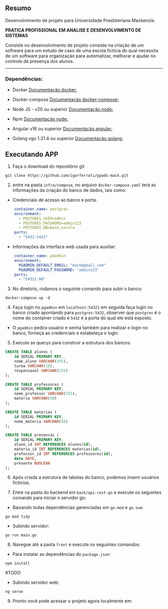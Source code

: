 ## Resumo

Desenvolvimento de projeto para Universidade Presbiteriana Mackenzie.

**PRATICA PROFISSIONAL EM ANALISE E DESENVOLVIMENTO DE SISTEMAS**

Consiste no desenvolvimento de projeto consiste na criação de um software para um estudo de caso de uma escola fictícia do qual necessita de um software para organização para automatizar, melhorar e ajudar no controle da presença dos alunos.

---

### Dependências:

- Docker
[Documentação docker:](https://docs.docker.com/engine/install/)

- Docker-compose
[Documentação docker-compose:](https://docs.docker.com/compose/install/)

- Node JS - v20 ou superior [Documentação node:](https://nodejs.org/en/download)
- Npm [Documentação node:](https://nodejs.org/en/download)

- Angular v16 ou superior
[Documentação angular:](https://angular.io/guide/setup-local)

- Golang vgo 1.21.4 ou superior
[Documentação golang:](https://go.dev/doc/install)

## Executando APP

1. Faça o download do repositório git

```
git clone https://github.com/igorferrati/ppads-mack.git
```

2. entre na pasta ```infra/compose```, no arquivo ```docker-compose.yaml``` terá as informações da criação do banco de dados, tais como:

- Credenciais de acesso ao banco e porta.

```yaml
    container_name: postgres
    environment:
      - POSTGRES_USER=admin
      - POSTGRES_PASSWORD=admin123
      - POSTGRES_DB=base_escola
    ports:
      - "5432:5432"
```
- Informações da interface web usada para auxiliar:

```yaml
    container_name: pdadmin
    environment:
      PGADMIN_DEFAULT_EMAIL: "mack@gmail.com"
      PGADMIN_DEFAULT_PASSWORD: "admin123"
    ports:
      - "54321:80"
```

3. No diretório, rodamos o seguinte comando para subir o banco:

```
docker-compose up -d
```

4. Faça login no ```pgadmin``` em ```localhost:54321``` em seguida faça login no banco criado apontando para ```postgres:5432```, observer que ```postgres``` é o nome do container criado e ```5432``` é a porta do qual ele está exposto. 

- O ```pgadmin``` pedira usuário e senha também para realizar o login no banco, forneça as credenciais e estabeleça o login.

5. Execute as querys para construir a estrutura dos bancos:

```SQL
CREATE TABLE alunos (
    id SERIAL PRIMARY KEY,
    nome_aluno VARCHAR(255),
    turma VARCHAR(10),
    responsavel VARCHAR(255)
);
```

```SQL
CREATE TABLE professores (
    id SERIAL PRIMARY KEY,
    nome_professor VARCHAR(255),
    materia VARCHAR(50)
);
```

```SQL
CREATE TABLE materias (
    id SERIAL PRIMARY KEY,
    nome_materia VARCHAR(50)
);
```

```SQL
CREATE TABLE presencas (
    id SERIAL PRIMARY KEY,
    aluno_id INT REFERENCES alunos(id),
    materia_id INT REFERENCES materias(id),
    professor_id INT REFERENCES professores(id),
    data DATE,
    presente BOOLEAN
);
```

6. Após criada a estrutura de tabelas do banco, podemos inserir usuários ficticios.

7. Entre na pasta do backend em ```back/api-rest-go``` e execute os seguintes comando para iniciar o servidor go:

- Baixando todas dependências gerenciadas em ```go.mod``` e ```go.sum```.

```
go mod tidy
```

- Subindo servidor:
```
go run main.go
```

8. Navegue até a pasta ```front``` e execute os seguintes comandos:

- Para instalar as dependências do ```package.json```:

```
npm install
```
#TODO
- Subindo servidor web:

```
ng serve
```

9. Pronto você pode acessar o projeto agora localmente em:

